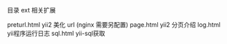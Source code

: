 目录
ext 相关扩展

preturl.html  yii2 美化 url (nginx 需要另配置)
page.html     yii2 分页介绍
log.html      yii程序运行日志
sql.html      yii-sql获取
